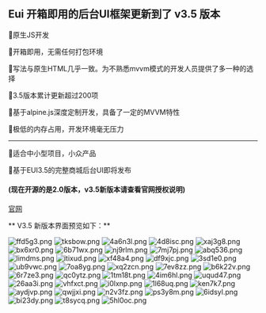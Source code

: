 ## Eui 开箱即用的后台UI框架更新到了 v3.5 版本

🚀原生JS开发

🚀开箱即用，无需任何打包环境

🚀写法与原生HTML几乎一致。为不熟悉mvvm模式的开发人员提供了多一种的选择

🚀3.5版本累计更新超过200项

🚀基于alpine.js深度定制开发，具备了一定的MVVM特性

🚀极低的内存占用，开发环境毫无压力

---

🌻适合中小型项目，小众产品

🌻基于EUI3.5的完整商城后台UI即将发布

#### (现在开源的是2.0版本，v3.5新版本请查看官网授权说明)

[官网](http://www.eui6.com)

 ** V3.5 新版本界面预览如下：** 
 
 ![ffd5g3.png](https://files.catbox.moe/ffd5g3.png)
 ![tksbow.png](https://files.catbox.moe/tksbow.png)
 ![4a6n3l.png](https://files.catbox.moe/4a6n3l.png)
 ![4d8isc.png](https://files.catbox.moe/4d8isc.png)
 ![xaj3g8.png](https://files.catbox.moe/xaj3g8.png)
 ![bx6xr0.png](https://files.catbox.moe/bx6xr0.png)
 ![6b71wx.png](https://files.catbox.moe/6b71wx.png)
 ![nj9rlm.png](https://files.catbox.moe/nj9rlm.png)
 ![7mj7pj.png](https://files.catbox.moe/7mj7pj.png)
 ![abq536.png](https://files.catbox.moe/abq536.png)
 ![limdms.png](https://files.catbox.moe/limdms.png)
 ![itixud.png](https://files.catbox.moe/itixud.png)
 ![xf48a4.png](https://files.catbox.moe/xf48a4.png)
 ![df9xjc.png](https://files.catbox.moe/df9xjc.png)
 ![3sd1e0.png](https://files.catbox.moe/3sd1e0.png)
 ![ub9vwc.png](https://files.catbox.moe/ub9vwc.png)
 ![7oa8yg.png](https://files.catbox.moe/7oa8yg.png)
 ![xq2zcn.png](https://files.catbox.moe/xq2zcn.png)
 ![7ev8zz.png](https://files.catbox.moe/7ev8zz.png)
 ![b6k22v.png](https://files.catbox.moe/b6k22v.png)
 ![6r7ze3.png](https://files.catbox.moe/6r7ze3.png)
 ![qc0ytz.png](https://files.catbox.moe/qc0ytz.png)
 ![1tm18t.png](https://files.catbox.moe/1tm18t.png)
 ![4im6hl.png](https://files.catbox.moe/4im6hl.png)
 ![uqud47.png](https://files.catbox.moe/uqud47.png)
 ![26aa3i.png](https://files.catbox.moe/26aa3i.png)
 ![vhfxct.png](https://files.catbox.moe/vhfxct.png)
 ![i0lxnp.png](https://files.catbox.moe/i0lxnp.png)
 ![1l68uq.png](https://files.catbox.moe/1l68uq.png)
 ![ken7k7.png](https://files.catbox.moe/ken7k7.png)
 ![aydjvp.png](https://files.catbox.moe/aydjvp.png)
 ![qwjjxi.png](https://files.catbox.moe/qwjjxi.png)
 ![n2v3fz.png](https://files.catbox.moe/n2v3fz.png)
 ![ps3y8m.png](https://files.catbox.moe/ps3y8m.png)
 ![6idsyl.png](https://files.catbox.moe/6idsyl.png)
 ![bi23dy.png](https://files.catbox.moe/bi23dy.png)
 ![t8sycq.png](https://files.catbox.moe/t8sycq.png)
 ![5hl0oc.png](https://files.catbox.moe/5hl0oc.png)

